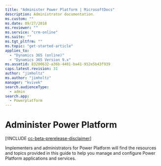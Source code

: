 ```yaml
---
title: "Administer Power Platform | MicrosoftDocs"
description: Administrator documentation.
ms.custom: ""
ms.date: 09/27/2018
ms.reviewer: ""
ms.service: "crm-online"
ms.suite: ""
ms.tgt_pltfrm: ""
ms.topic: "get-started-article"
applies_to: 
  - "Dynamics 365 (online)"
  - "Dynamics 365 Version 9.x"
ms.assetid: 83200632-a36b-4401-ba41-952e5b43f939
caps.latest.revision: 31
author: "jimholtz"
ms.author: "jimholtz"
manager: "kvivek"
search.audienceType: 
  - admin
search.app: 
  - Powerplatform
---
```

# Administer Power Platform 

[!INCLUDE [cc-beta-prerelease-disclaimer](../includes/cc-beta-prerelease-disclaimer.md)]

Implementers and administrators for Power Platform will find the resources and topics provided in this guide to help you manage and configure Power Platform applications and services.